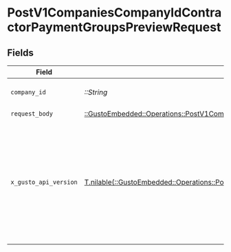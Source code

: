 # PostV1CompaniesCompanyIdContractorPaymentGroupsPreviewRequest


## Fields

| Field                                                                                                                                                                                                                           | Type                                                                                                                                                                                                                            | Required                                                                                                                                                                                                                        | Description                                                                                                                                                                                                                     |
| ------------------------------------------------------------------------------------------------------------------------------------------------------------------------------------------------------------------------------- | ------------------------------------------------------------------------------------------------------------------------------------------------------------------------------------------------------------------------------- | ------------------------------------------------------------------------------------------------------------------------------------------------------------------------------------------------------------------------------- | ------------------------------------------------------------------------------------------------------------------------------------------------------------------------------------------------------------------------------- |
| `company_id`                                                                                                                                                                                                                    | *::String*                                                                                                                                                                                                                      | :heavy_check_mark:                                                                                                                                                                                                              | The UUID of the company                                                                                                                                                                                                         |
| `request_body`                                                                                                                                                                                                                  | [::GustoEmbedded::Operations::PostV1CompaniesCompanyIdContractorPaymentGroupsPreviewRequestBody](../../models/operations/postv1companiescompanyidcontractorpaymentgroupspreviewrequestbody.md)                                  | :heavy_check_mark:                                                                                                                                                                                                              | N/A                                                                                                                                                                                                                             |
| `x_gusto_api_version`                                                                                                                                                                                                           | [T.nilable(::GustoEmbedded::Operations::PostV1CompaniesCompanyIdContractorPaymentGroupsPreviewHeaderXGustoAPIVersion)](../../models/operations/postv1companiescompanyidcontractorpaymentgroupspreviewheaderxgustoapiversion.md) | :heavy_minus_sign:                                                                                                                                                                                                              | Determines the date-based API version associated with your API call. If none is provided, your application's [minimum API version](https://docs.gusto.com/embedded-payroll/docs/api-versioning#minimum-api-version) is used.    |